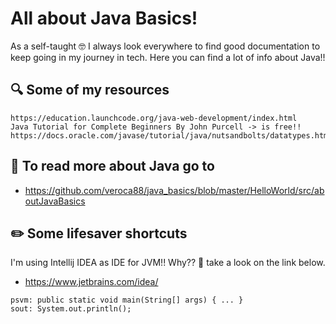 # All about Java Basics!

As a self-taught 🤓 I always look everywhere to find good documentation to keep going in my journey in tech.
Here you can find a lot of info about Java!!

## 🔍 Some of my resources

```
https://education.launchcode.org/java-web-development/index.html
Java Tutorial for Complete Beginners By John Purcell -> is free!!
https://docs.oracle.com/javase/tutorial/java/nutsandbolts/datatypes.html
```

## 📖 To read more about Java go to

- https://github.com/veroca88/java_basics/blob/master/HelloWorld/src/aboutJavaBasics

## ✏️ Some lifesaver shortcuts

I'm using Intellij IDEA as IDE for JVM!! Why?? 👀 take a look on the link below.
- https://www.jetbrains.com/idea/

 ```
 psvm: public static void main(String[] args) { ... }
sout: System.out.println();
```